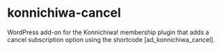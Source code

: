 # konnichiwa-cancel
WordPress add-on for the Konnichiwa! membership plugin that adds a cancel subscription option using the shortcode [ad_konnichiwa_cancel].
